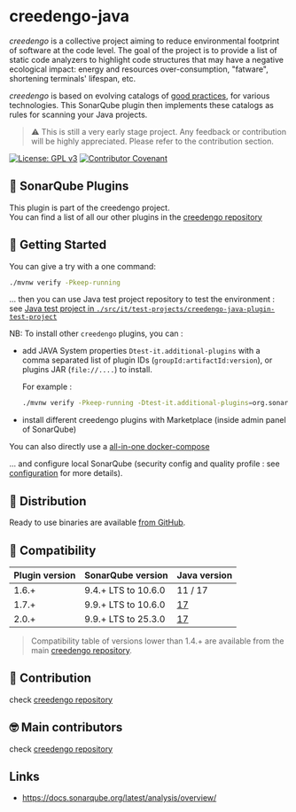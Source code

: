 creedengo-java
===========

_creedengo_ is a collective project aiming to reduce environmental footprint of software at the code level. The goal of
the project is to provide a list of static code analyzers to highlight code structures that may have a negative
ecological impact: energy and resources over-consumption, "fatware", shortening terminals' lifespan, etc.

_creedengo_ is based on evolving catalogs
of [good practices](https://github.com/green-code-initiative/creedengo-rules-specifications/blob/main/docs/rules), for various technologies.
This
SonarQube plugin then implements these catalogs as rules for scanning your Java projects.

> ⚠️ This is still a very early stage project. Any feedback or contribution will be highly appreciated. Please
> refer to the contribution section.

[![License: GPL v3](https://img.shields.io/badge/License-GPLv3-blue.svg)](https://www.gnu.org/licenses/gpl-3.0)
[![Contributor Covenant](https://img.shields.io/badge/Contributor%20Covenant-2.1-4baaaa.svg)](https://github.com/green-code-initiative/creedengo-common/blob/main/doc/CODE_OF_CONDUCT.md)

🌿 SonarQube Plugins
-------------------

This plugin is part of the creedengo project.\
You can find a list of all our other plugins in
the [creedengo repository](https://github.com/green-code-initiative/creedengo-rules-specifications#-sonarqube-plugins)

🚀 Getting Started
------------------

You can give a try with a one command:

```sh
./mvnw verify -Pkeep-running
```

... then you can use Java test project repository to test the environment : see [Java test project in `./src/it/test-projects/creedengo-java-plugin-test-project`](./src/it/test-projects/creedengo-java-plugin-test-project)

NB: To install other `creedengo` plugins, you can :

- add JAVA System properties `Dtest-it.additional-plugins` with a comma separated list of plugin IDs (`groupId:artifactId:version`), or plugins JAR (`file://....`) to install.

  For example :

  ```sh
  ./mvnw verify -Pkeep-running -Dtest-it.additional-plugins=org.sonarsource.javascript:sonar-plugin:10.1.0.21143
  ```
- install different creedengo plugins with Marketplace (inside admin panel of SonarQube)

You can also directly use a [all-in-one docker-compose](https://github.com/green-code-initiative/creedengo-common/blob/main/doc/INSTALL.md#start-sonarqube-if-first-time)

... and configure local SonarQube (security config and quality profile : see [configuration](https://github.com/green-code-initiative/creedengo-common/blob/main/doc/INSTALL.md#configuration-sonarqube) for more details).

🛒 Distribution
------------------

Ready to use binaries are available [from GitHub](https://github.com/green-code-initiative/creedengo-java/releases).

🧩 Compatibility
-----------------

| Plugin version | SonarQube version   | Java version                                                                                   |
|----------------|---------------------|------------------------------------------------------------------------------------------------|
| 1.6.+          | 9.4.+ LTS to 10.6.0 | 11 / 17                                                                                        |
| 1.7.+          | 9.9.+ LTS to 10.6.0 | [17](https://docs.sonarsource.com/sonarqube/9.9/requirements/prerequisites-and-overview/#java) |
| 2.0.+          | 9.9.+ LTS to 25.3.0 | [17](https://docs.sonarsource.com/sonarqube/9.9/requirements/prerequisites-and-overview/#java) |

> Compatibility table of versions lower than 1.4.+ are available from the
> main [creedengo repository](https://github.com/green-code-initiative/creedengo-rules-specifications#-plugins-version-compatibility).

🤝 Contribution
---------------

check [creedengo repository](https://github.com/green-code-initiative/creedengo-rules-specifications#-contribution)

🤓 Main contributors
--------------------

check [creedengo repository](https://github.com/green-code-initiative/creedengo-rules-specifications#-main-contributors)

Links
-----

- https://docs.sonarqube.org/latest/analysis/overview/
